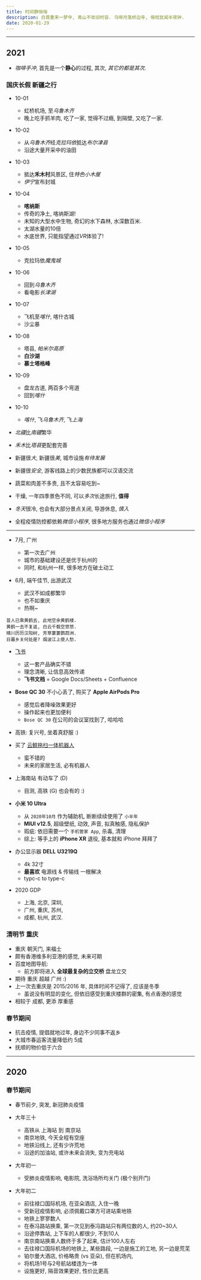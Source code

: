 ```yaml
---
title: 时间静悄悄
description: 白首重来一梦中, 青山不改旧时容. 乌啼月落桥边寺, 倚枕犹闻半夜钟.
date: 2020-01-29
---
```


------------------

## 2021

* *咖啡手冲*, 首先是一个**静心**的过程,
  其次, *其它的都是其次*.

### 国庆长假 新疆之行

* 10-01
  - 虹桥机场, 至*乌鲁木齐*
  - 晚上吃手抓羊肉, 吃了一家, 觉得不过瘾,
    到隔壁, 又吃了一家.
* 10-02
  - 从*乌鲁木齐*经*克拉玛依*抵达*布尔津县*
  - 沿途大量开采中的油田
* 10-03
  - 抵达**禾木村**风景区, 住*特色小木屋*
  - *伊宁*宣布封城
* 10-04
  - **喀纳斯**
  - 传奇的净土, 喀纳斯湖!
  - 未知的大型水中生物, 奇幻的水下森林, 水深数百米.
  - 太湖水量的10倍
  - 水底世界, 只能指望通过*VR*体验了!
* 10-05
  - 克拉玛依*魔鬼城*
* 10-06
  - 回到*乌鲁木齐*
  - 看电影*长津湖*
* 10-07
  - 飞机至*喀什*, 喀什古城
  - 沙尘暴
* 10-08
  - 塔县, *帕米尔高原*
  - **白沙湖**
  - **慕士塔格峰**
* 10-09
  - 盘龙古道, 两百多个弯道
  - 回到*喀什*
* 10-10
  - *喀什*, 飞*乌鲁木齐*, 飞*上海*

* *北疆*比*南疆*繁华
* *禾木*比*塔县*更配套完善
* 新疆很*大*, 新疆很*美*, 城市设施*有待发展*
* 新疆很*安全*, 游客线路上的少数民族都可以汉语交流
* 蔬菜和肉差不多贵, 且不太容易吃到~
* 干燥, 一年四季景色不同, 可以*多次*长途旅行, **值得**
* *冬天*很冷, 也会有大部分景点关闭, 导游休息, *慎入*
* 全程疫情防控都依赖*微信小程序*,
  很多地方服务也通过*微信小程序*

------------------

* 7月, 广州
  - 第一次去广州
  - 城市的基础建设还是优于杭州的
  - 同时, 和杭州一样, 很多地方在破土动工

* 6月, 端午佳节, 出游武汉
  - 武汉不如成都繁华
  - 也不如重庆
  - 热啊~

```
昔人已乘黄鹤去, 此地空余黄鹤楼.
黄鹤一去不复返, 白云千载空悠悠.
晴川历历汉阳树, 芳草萋萋鹦鹉洲.
日暮乡关何处是? 烟波江上使人愁.
```

* [飞书](https://www.feishu.cn)
  - 这一套产品确实不错
  - 理念清晰, 让信息高效传递
  - **飞书文档** = Google Docs/Sheets + Confluence

* **Bose QC 30** 不小心丢了, 购买了 **Apple AirPods Pro**
  - 感觉后者降噪效果更好
  - 操作起来也更加便利
  - `Bose QC 30` 在公司的会议室找到了, 哈哈哈

* 高铁: 复兴号, 坐着真舒服 :)

* 买了 [云鲸拖扫一体机器人](https://www.narwal.com)
  - 蛮不错的
  - 未来的家居生活, 必有机器人

* 上海南站 有动车了 (D)
  - 目测, 高铁 (G) 也会有的 :)

* **小米 10 Ultra**
  - 从 `2020年10月` 作为辅助机, 断断续续使用了 `小半年`
  - **MIUI v12.5**, 超级壁纸, 动效, 声音, 拟真触感, 隐私保护
  - 瑕疵: 依旧需要一个 `手机管家 App`, 杀毒, 清理
  - 综上: 等手上的 **iPhone XR** 退役, 基本就和 iPhone 拜拜了

* 办公显示器 **DELL** **U3219Q**
  - 4k 32寸
  - **最喜欢** 电源线 & 传输线 一根解决
  - typc-c to type-c

* 2020 GDP
  - 上海, 北京, 深圳,
  - 广州, 重庆, 苏州,
  - 成都, 杭州, 武汉.

### 清明节 重庆

* 重庆 朝天门, 来福士
* 颇有香港维多利亚港的感觉, 未来可期
* 百度地图导航:
  - 前方即将进入 **全球最复杂的立交桥** 盘龙立交
* 期待 重庆 超越 广州 :)
* 上一次去重庆是 2015/2016 年, 具体时间不记得了, 应该是冬季
  - 虽说没有明显的变化, 但依旧感受到重庆楼群的密集, 有点香港的感觉
* 相较于 成都, 更添 厚重感

### 春节期间

* 抗击疫情, 提倡就地过年, 身边不少同事不返乡
* 大城市春运客流量降低约 5成
* 抚顺的物价低于六合

------------------

## 2020

### 春节期间

* 春节前夕, 突发, 新冠肺炎疫情

* 大年三十
  - 高铁从 上海站 到 南京站
  - 南京地铁, 今天全程有空座
  - 地铁沿线上, 还有少许荒地
  - 沿途的加油站, 或许未来会消失, 变为充电站

* 大年初一
  - 受肺炎疫情影响, 电影院, 洗浴场所均关门 (极个别开门)

* 大年初二
  - 前往禄口国际机场, 在亚朵酒店, 入住一晚
  - 受新冠疫情影响, 必须佩戴口罩方可进站乘地铁
  - 地铁上寥寥数人
  - 在泰冯路站换乘, 第一次见到泰冯路站只有两位数的人, 约20~30人
  - 沿途停靠站, 上下车的人都很少, 不到10人
  - 南京南站换乘人数终于多了起来, 估计100人左右
  - 去往禄口国际机场的地铁上, 某些路段, 一边是施工的工地, 另一边是荒芜
  - 铂尔曼大酒店, 价格略贵 (vs 亚朵), 但在机场内,
  - 将机场1号与2号航站楼连为一体
  - 设施更好, 隔音效果更好, 性价比更高
